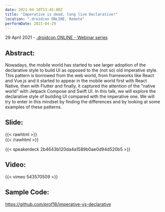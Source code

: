 ```yaml
---
date: 2021-04-10T13:45:00Z
title: "Imperative is dead, long live Declarative!"
location: ".droidcon ONLINE, Remote"
performDate: 2021-04-29
---
```


29 April 2021 - [.droidcon ONLINE - Webinar series](https://www.online.droidcon.com/webinar/imperative-is-dead)

## Abstract:
Nowadays, the mobile world has started to see larger adoption of the declarative style to build UI as opposed to the (not so) old imperative style. This pattern is borrowed from the web world, from frameworks like React and Vue.js and it started to appear in the mobile world first with React Native, then with Flutter and finally, it captured the attention of the "native world" with Jetpack Compose and Swift UI.
In this talk, we will explore the declarative style of building UI compared with the imperative one. We will try to enter in this mindset by finding the differences and by looking at some examples of these patterns.

## Slide:
{{< rawhtml >}}
<br>
{{< /rawhtml >}}

{{< speakerdeck 2b4643b120da4a1589b0ae0d94d520b5 >}}

## Video:

{{< vimeo 543570509 >}}

## Sample Code:

https://github.com/prof18/imperative-vs-declarative
